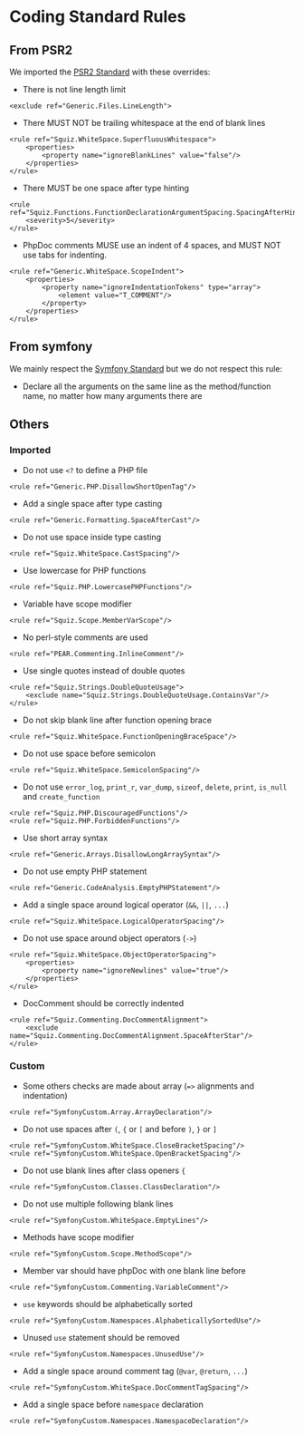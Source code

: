 # Coding Standard Rules
## From PSR2

We imported the [PSR2 Standard](./standards/psr2.md) with these overrides:

- There is not line length limit

```
<exclude ref="Generic.Files.LineLength">
```

- There MUST NOT be trailing whitespace at the end of blank lines

```
<rule ref="Squiz.WhiteSpace.SuperfluousWhitespace">
    <properties>
        <property name="ignoreBlankLines" value="false"/>
    </properties>
</rule>
```

- There MUST be one space after type hinting

```
<rule ref="Squiz.Functions.FunctionDeclarationArgumentSpacing.SpacingAfterHint">
    <severity>5</severity>
</rule>
```

- PhpDoc comments MUSE use an indent of 4 spaces, and MUST NOT use tabs for indenting.
```
<rule ref="Generic.WhiteSpace.ScopeIndent">
    <properties>
        <property name="ignoreIndentationTokens" type="array">
            <element value="T_COMMENT"/>
        </property>
    </properties>
</rule>
```

## From symfony

We mainly respect the [Symfony Standard](./standards/symfony.md) but
we do not respect this rule:

  - Declare all the arguments on the same line as the method/function name, no matter how many arguments there are

## Others
### Imported
- Do not use `<?` to define a PHP file

```
<rule ref="Generic.PHP.DisallowShortOpenTag"/>
```

- Add a single space after type casting

```
<rule ref="Generic.Formatting.SpaceAfterCast"/>
```

- Do not use space inside type casting

```
<rule ref="Squiz.WhiteSpace.CastSpacing"/>
```

- Use lowercase for PHP functions

```
<rule ref="Squiz.PHP.LowercasePHPFunctions"/>
```

- Variable have scope modifier

```
<rule ref="Squiz.Scope.MemberVarScope"/>
```

- No perl-style comments are used

```
<rule ref="PEAR.Commenting.InlineComment"/>
```

- Use single quotes instead of double quotes

```
<rule ref="Squiz.Strings.DoubleQuoteUsage">
    <exclude name="Squiz.Strings.DoubleQuoteUsage.ContainsVar"/>
</rule>
```

- Do not skip blank line after function opening brace

```
<rule ref="Squiz.WhiteSpace.FunctionOpeningBraceSpace"/>
```

- Do not use space before semicolon

```
<rule ref="Squiz.WhiteSpace.SemicolonSpacing"/>
```

- Do not use `error_log`, `print_r`, `var_dump`, `sizeof`, `delete`, `print`, `is_null` and `create_function`

```
<rule ref="Squiz.PHP.DiscouragedFunctions"/>
<rule ref="Squiz.PHP.ForbiddenFunctions"/>
```

- Use short array syntax

```
<rule ref="Generic.Arrays.DisallowLongArraySyntax"/>
```

- Do not use empty PHP statement

```
<rule ref="Generic.CodeAnalysis.EmptyPHPStatement"/>
```

- Add a single space around logical operator (`&&`, `||`, `...`)

```
<rule ref="Squiz.WhiteSpace.LogicalOperatorSpacing"/>
```

- Do not use space around object operators (`->`)

```
<rule ref="Squiz.WhiteSpace.ObjectOperatorSpacing">
    <properties>
        <property name="ignoreNewlines" value="true"/>
    </properties>
</rule>
```

- DocComment should be correctly indented

```
<rule ref="Squiz.Commenting.DocCommentAlignment">
    <exclude name="Squiz.Commenting.DocCommentAlignment.SpaceAfterStar"/>
</rule>
```

### Custom
- Some others checks are made about array (`=>` alignments and indentation)

```
<rule ref="SymfonyCustom.Array.ArrayDeclaration"/>
```

- Do not use spaces after `(`, `{` or `[` and before `)`, `}` or `]`

```
<rule ref="SymfonyCustom.WhiteSpace.CloseBracketSpacing"/>
<rule ref="SymfonyCustom.WhiteSpace.OpenBracketSpacing"/>
```

- Do not use blank lines after class openers `{`

```
<rule ref="SymfonyCustom.Classes.ClassDeclaration"/>
```

- Do not use multiple following blank lines

```
<rule ref="SymfonyCustom.WhiteSpace.EmptyLines"/>
```

- Methods have scope modifier

```
<rule ref="SymfonyCustom.Scope.MethodScope"/>
```

- Member var should have phpDoc with one blank line before

```
<rule ref="SymfonyCustom.Commenting.VariableComment"/>
```

- `use` keywords should be alphabetically sorted

```
<rule ref="SymfonyCustom.Namespaces.AlphabeticallySortedUse"/>
```

- Unused `use` statement should be removed

```
<rule ref="SymfonyCustom.Namespaces.UnusedUse"/>
```

- Add a single space around comment tag (`@var`, `@return`, `...`)

```
<rule ref="SymfonyCustom.WhiteSpace.DocCommentTagSpacing"/>
```

- Add a single space before `namespace` declaration

```
<rule ref="SymfonyCustom.Namespaces.NamespaceDeclaration"/>
```
